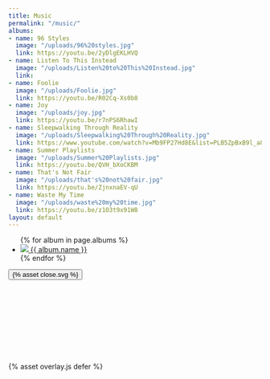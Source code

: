 ```yaml
---
title: Music
permalink: "/music/"
albums:
- name: 96 Styles
  image: "/uploads/96%20styles.jpg"
  link: https://youtu.be/2yDlgEKLHVQ
- name: Listen To This Instead
  image: "/uploads/Listen%20to%20This%20Instead.jpg"
  link: 
- name: Foolie
  image: "/uploads/Foolie.jpg"
  link: https://youtu.be/R02Cq-Xs0b8
- name: Joy
  image: "/uploads/joy.jpg"
  link: https://youtu.be/r7nPS6RhawI
- name: Sleepwalking Through Reality
  image: "/uploads/Sleepwalking%20Through%20Reality.jpg"
  link: https://www.youtube.com/watch?v=Mb9FP27Hd8E&list=PLB5ZpBxB9l_a8phdgUPgGUJ72iVDsx_5Z
- name: Summer Playlists
  image: "/uploads/Summer%20Playlists.jpg"
  link: https://youtu.be/QVH_bXoCKBM
- name: That's Not Fair
  image: "/uploads/that's%20not%20fair.jpg"
  link: https://youtu.be/ZjnxnaEV-qU
- name: Waste My Time
  image: "/uploads/waste%20my%20time.jpg"
  link: https://youtu.be/z1O3t9x91W8
layout: default
---
```


<div class="container music">
<ul class="albums">
  {% for album in page.albums %}
  <li class="album">
    <div class="album-container">
      <a href="{{album.link}}">
        <img class="album-image" src="{{ album.image }}" />
        <span class="album-name">{{ album.name }}</span>
      </a>
    </div>
  </li>
  {% endfor %}
</ul>

<div class="video-overlay hidden">
  <button class="close">{% asset close.svg %}</button>
  <div class="youtube-embed">
    <iframe src="" class="nivo-lightbox-youtube" frameborder="0" vspace="0" hspace="0" scrolling="auto"></iframe>
  </div>
  <span class="nivo-lightbox-title-wrap"></span>
</div>

{% asset overlay.js defer %}
